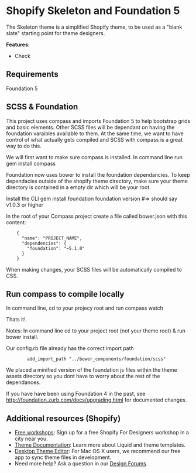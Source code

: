 Shopify Skeleton and Foundation 5
============

The Skeleton theme is a simplified Shopify theme, to be used as a "blank slate" starting point for theme designers.

<b>Features:</b>
- Check

Requirements
---------------------
Foundation 5

SCSS & Foundation
---------------------
This project uses compass and imports Foundation 5 to help bootstrap grids and basic elements. Other SCSS files will be dependant on having the foundation varaibles available to them. At the same time, we want to have control of what actually gets compiled and SCSS with compass is a great way to do this. 

We will first want to make sure compass is installed.
In command line run 
			gem install compass

Foundation now uses bower to install the foundation dependancies. To keep dependacies outside of the shopify theme directory, make sure your theme directory is contained in a empty dir which will be your root. 

Install the CLI
			gem install foundation
			foundation version #=> should say v1.0.3 or higher

In the root of your Compass project create a file called bower.json with this content:

		{
		  "name": "PROJECT_NAME",
		  "dependencies": {
		    "foundation": "~5.1.0"
		  }
		}

When making changes, your SCSS files will be automatically compiled to CSS. 

Run compass to compile locally
---------------------

In command line, cd to your projecy root and run
			compass watch

Thats it!. 

Notes:
In command line cd to your project root (not your theme root) & run 
			bower install.

Our config.rb file already has the correct  import path

			add_import_path "../bower_components/foundation/scss"

We placed a minified version of the foundation js files within the theme assets directory so you dont have to worry about the rest of the dependances.

If you have have been using Foundation 4 in the past, see http://foundation.zurb.com/docs/upgrading.html for documented changes.

Additional resources (Shopify)
---------------------
- <a href="http://meetup.shopify.com/">Free workshops</a>: Sign up for a free Shopify For Designers workshop in a city near you.
- <a href="http://docs.shopify.com/themes">Theme Documentation</a>: Learn more about Liquid and theme templates.
- <a href="http://apps.shopify.com/desktop-theme-editor">Desktop Theme Editor</a>: For Mac OS X users, we recommend our free app to sync theme files in development. 
- Need more help? Ask a question in our <a href="http://ecommerce.shopify.com/c/ecommerce-design"> Design Forums</a>.
